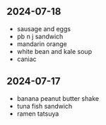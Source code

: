 2024-07-18
----
* sausage and eggs
* pb n j sandwich
* mandarin orange
* white bean and kale soup
* caniac

2024-07-17
----
* banana peanut butter shake
* tuna fish sandwich
* ramen tatsuya

